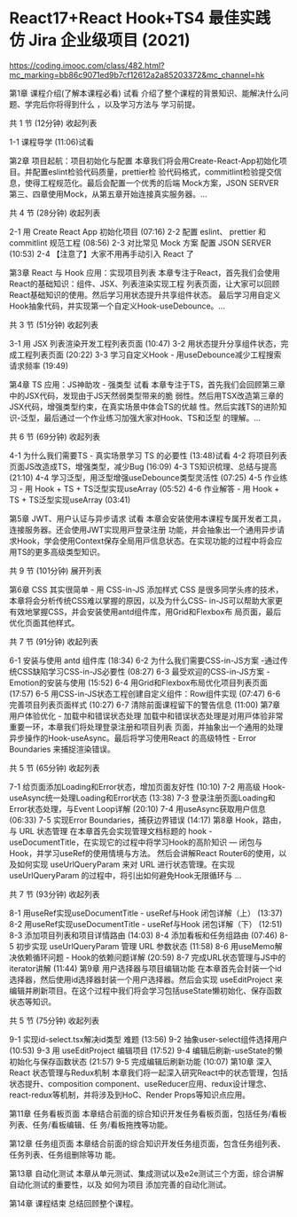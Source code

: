 # React17+React Hook+TS4 最佳实践 仿 Jira 企业级项目 (2021)
https://coding.imooc.com/class/482.html?mc_marking=bb86c9071ed9b7cf12612a2a85203372&mc_channel=hk

第1章 课程介绍(了解本课程必看) 试看
介绍了整个课程的背景知识、能解决什么问题、学完后你将得到什么 ，以及学习方法与 学习前提。

共 1 节 (12分钟) 收起列表

 1-1 课程导学 (11:06)试看

 
第2章 项目起航：项目初始化与配置
本章我们将会⽤Create-React-App初始化项⽬。并配置eslint检验代码质量，prettier检 验代码格式，commitlint检验提交信息，使得⼯程规范化。最后会配置⼀个优秀的后端 Mock⽅案，JSON SERVER 第三、四章使⽤Mock，从第五章开始连接真实服务器。...

共 4 节 (28分钟) 收起列表

 2-1 用 Create React App 初始化项目 (07:16)
 2-2 配置 eslint、 prettier 和 commitlint 规范工程 (08:56)
 2-3 对比常见 Mock 方案 配置 JSON SERVER (10:53)
 2-4 【注意了】大家不用再手动引入 React 了
 
第3章 React 与 Hook 应用：实现项目列表
本章专注于React，⾸先我们会使⽤React的基础知识：组件、JSX、列表渲染实现⼯程 列表⻚⾯，让⼤家可以回顾React基础知识的使⽤。然后学习⽤状态提升共享组件状态。 最后学习⽤⾃定义Hook抽象代码，并实现第⼀个⾃定义Hook-useDebounce。...

共 3 节 (51分钟) 收起列表

 3-1 用 JSX 列表渲染开发工程列表页面 (10:47)
 3-2 用状态提升分享组件状态，完成工程列表页面 (20:22)
 3-3 学习自定义Hook - 用useDebounce减少工程搜索请求频率 (19:49)

第4章 TS 应用：JS神助攻 - 强类型 试看
本章专注于TS，首先我们会回顾第三章中的JSX代码，发现由于JS天然弱类型带来的脆 弱性。然后⽤TSX改造第三章的JSX代码，增强类型约束，在真实场景中体会TS的优越 性。然后实践TS的进阶知识-泛型，最后通过⼀个作业练习加强⼤家对Hook、TS和泛型 的理解。...

共 6 节 (69分钟) 收起列表

 4-1 为什么我们需要TS - 真实场景学习 TS 的必要性 (13:48)试看
 4-2 将项目列表页面JS改造成TS，增强类型，减少Bug (16:09)
 4-3 TS知识梳理、总结与提高 (21:10)
 4-4 学习泛型，用泛型增强useDebounce类型灵活性 (07:25)
 4-5 作业练习 - 用 Hook + TS + TS泛型实现useArray (05:52)
 4-6 作业解答 - ⽤ Hook + TS + TS泛型实现useArray (03:41)
 
第5章 JWT、用户认证与异步请求 试看
本章会安装使⽤本课程专属开发者⼯具，连接服务器。还会使⽤JWT实现⽤⼾登录注册 功能，并会抽象出⼀个通⽤异步请求Hook，学会使⽤Context保存全局⽤⼾信息状态。在实现功能的过程中将会应⽤TS的更多⾼级类型知识。

共 9 节 (101分钟) 展开列表

第6章 CSS 其实很简单 - 用 CSS-in-JS 添加样式
CSS 是很多同学头疼的技术，本章将会分析传统CSS难以掌握的原因，以及为什么CSS- in-JS可以帮助⼤家更有效地掌握CSS，并会安装使⽤antd组件库，⽤Grid和Flexbox布 局⻚⾯，最后优化⻚⾯其他样式。

共 7 节 (91分钟) 收起列表

 6-1 安装与使用 antd 组件库 (18:34)
 6-2 为什么我们需要CSS-in-JS方案 -通过传统CSS缺陷学习CSS-in-JS必要性 (08:27)
 6-3 最受欢迎的CSS-in-JS方案 - Emotion的安装与使用 (15:52)
 6-4 用Grid和Flexbox布局优化项目列表页面 (17:57)
 6-5 用CSS-in-JS状态工程创建自定义组件：Row组件实现 (07:47)
 6-6 完善项目列表页面样式 (10:27)
 6-7 清除前面课程留下的警告信息 (11:00)
第7章 用户体验优化 - 加载中和错误状态处理
加载中和错误状态处理是对⽤⼾体验⾮常重要⼀环，本章我们将处理登录注册和项⽬列表 ⻚⾯，并抽象出⼀个通⽤的处理异步操作的Hook-useAsync。最后将学习使⽤React 的⾼级特性 - Error Boundaries 来捕捉渲染错误。

共 5 节 (65分钟) 收起列表

 7-1 给页面添加Loading和Error状态，增加页面友好性 (10:10)
 7-2 用高级 Hook-useAsync统一处理Loading和Error状态 (13:38)
 7-3 登录注册页面Loading和Error状态处理，与Event Loop详解 (20:10)
 7-4 用useAsync获取用户信息 (06:33)
 7-5 实现Error Boundaries，捕获边界错误 (14:17)
第8章 Hook，路由，与 URL 状态管理
在本章首先会实现管理文档标题的 hook - useDocumentTitle，在实现它的过程中将学习Hook的高阶知识 — 闭包与Hook，并学习useRef的使用情境与方法。 然后会讲解React Router6的使⽤，以及如何实现 useUrlQueryParam 来对 URL 进⾏状态管理。在实现 useUrlQueryParam 的过程中，将引出如何避免Hook无限循环与 ...

共 7 节 (93分钟) 收起列表

 8-1 ⽤useRef实现useDocumentTitle - useRef与Hook 闭包详解（上） (13:37)
 8-2 ⽤useRef实现useDocumentTitle - useRef与Hook 闭包详解（下） (12:51)
 8-3 添加项目列表和项目详情路由 (14:03)
 8-4 添加看板和任务组路由 (07:46)
 8-5 初步实现 useUrlQueryParam 管理 URL 参数状态 (11:58)
 8-6 用useMemo解决依赖循环问题 - Hook的依赖问题详解 (20:59)
 8-7 完成URL状态管理与JS中的 iterator讲解 (11:44)
第9章 用户选择器与项目编辑功能
在本章首先会封装一个id选择器，然后使用id选择器封装一个用户选择器。然后会实现 useEditProject 来编辑并刷新项目。在这个过程中我们将会学习包括useState懒初始化、保存函数状态等知识。

共 5 节 (75分钟) 收起列表

 9-1 实现id-select.tsx解决id类型 难题 (13:56)
 9-2 抽象user-select组件选择用户 (10:53)
 9-3 用 useEditProject 编辑项目 (17:52)
 9-4 编辑后刷新-useState的懒初始化与保存函数状态 (21:57)
 9-5 完成编辑后刷新功能 (10:07)
第10章 深入React 状态管理与Redux机制
本章我们将一起深入研究React中的状态管理，包括状态提升、composition component、useReducer应用、redux设计理念、react-redux等机制，并将涉及到HoC、Render Props等知识点应用。

第11章 任务看板页面
本章结合前⾯的综合知识开发任务看板⻚⾯，包括任务/看板列表、任务/看板编辑、任 务/看板拖拽等功能。

第12章 任务组页面
本章结合前⾯的综合知识开发任务组⻚⾯，包含任务组列表、任务列表、任务组删除等功 能。

第13章 自动化测试
本章从单元测试、集成测试以及e2e测试三个⽅⾯，综合讲解⾃动化测试的重要性，以及 如何为项⽬ 添加完善的⾃动化测试。

第14章 课程结束
总结回顾整个课程。